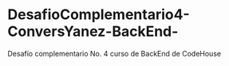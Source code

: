 # DesafioComplementario4-ConversYanez-BackEnd-
Desafío complementario No. 4 curso de BackEnd de CodeHouse
